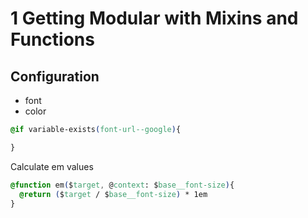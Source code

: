 # 1 Getting Modular with Mixins and Functions

## Configuration
- font
- color

```css
@if variable-exists(font-url--google){

}
```

Calculate em values

```css
@function em($target, @context: $base__font-size){
  @return ($target / $base__font-size) * 1em
}

```
